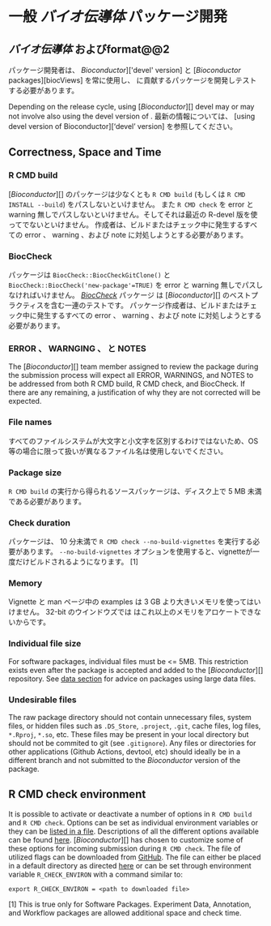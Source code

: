# 一般 *バイオ伝導体* パッケージ開発

## *バイオ伝導体* およびformat@@2 <i class="fab fa-r-project"></i>

パッケージ開発者は、 *Bioconductor*\]\['devel' version\] と \[*Bioconductor* packages\]\[biocViews\] を常に使用し、 に貢献するパッケージを開発しテストする必要があります。

Depending on the <i class="fab fa-r-project"></i> release cycle, using \[*Bioconductor*\]\[\] devel may or may not involve also using the devel version of <i class="fab fa-r-project"></i>. 最新の情報については、 \[using devel version of Bioconductor\]\[‘devel’ version\] を参照してください。

## Correctness, Space and Time

### R CMD build

\[*Bioconductor*\]\[\] のパッケージは少なくとも `R CMD build`  (もしくは `R CMD INSTALL --build`) をパスしないといけません。 また `R CMD check` を error と warning 無しでパスしないといけません。そしてそれは最近の R-devel 版を使ってでないといけません。 作成者は、ビルドまたはチェック中に発生するすべての error 、 warning 、および note に対処しようとする必要があります。

### BiocCheck

パッケージは `BiocCheck::BiocCheckGitClone()` と `BiocCheck::BiocCheck('new-package'=TRUE)` を error と warning 無しでパスしなければいけません。 *[BiocCheck](https://bioconductor.org/packages/3.15/BiocCheck)* パッケージ は \[*Bioconductor*\]\[\] のベストプラクティスを含む一連のテストです。 パッケージ作成者は、ビルドまたはチェック中に発生するすべての error 、 warning 、および note に対処しようとする必要があります。

### ERROR 、 WARNGING 、 と NOTES

The \[*Bioconductor*\]\[\] team member assigned to review the package during the submission process will expect all ERROR, WARNINGS, and NOTES to be addressed from both R CMD build, R CMD check, and BiocCheck. If there are any remaining, a justification of why they are not corrected will be expected.

### File names

すべてのファイルシステムが大文字と小文字を区別するわけではないため、OS 等の場合に限って扱いが異なるファイル名は使用しないでください。

### Package size

`R CMD build` の実行から得られるソースパッケージは、ディスク上で 5 MB 未満である必要があります。

### Check duration

パッケージは、 10 分未満で `R CMD check --no-build-vignettes` を実行する必要があります。 `--no-build-vignettes` オプションを使用すると、vignetteが一度だけビルドされるようになります。 [1]

### Memory

Vignette と man ページ中の examples は 3 GB より大きいメモリを使ってはいけません。 32-bit のウインドウズでは <i class="fab fa-r-project"></i> はこれ以上のメモリをアロケートできないからです。

### Individual file size

For software packages, individual files must be &lt;= 5MB. This restriction exists even after the package is accepted and added to the \[*Bioconductor*\]\[\] repository. See [data section](#data) for advice on packages using large data files.

### Undesirable files

The raw package directory should not contain unnecessary files, system files, or hidden files such as `.DS_Store`, `.project`, `.git`, cache files, log files, `*.Rproj`, `*.so`, etc. These files may be present in your local directory but should not be commited to git (see <span
id="gitignore">`.gitignore`</span>). Any files or directories for other applications (Github Actions, devtool, etc) should ideally be in a different branch and not submitted to the *Bioconductor* version of the package.

## R CMD check environment

It is possible to activate or deactivate a number of options in `R CMD build` and `R CMD check`. Options can be set as individual environment variables or they can be [listed in a file](https://cran.r-project.org/doc/manuals/r-release/R-exts.html#Checking-and-building-packages). Descriptions of all the different options available can be found [here](https://cran.r-project.org/doc/manuals/r-devel/R-ints.html#Tools). \[*Bioconductor*\]\[\] has chosen to customize some of these options for incoming submission during `R CMD check`. The file of utilized flags can be downloaded from [<i class="fab fa-github"></i>
GitHub](https://github.com/Bioconductor/packagebuilder/blob/master/check.Renviron). The file can either be placed in a default directory as directed [here](https://cran.r-project.org/doc/manuals/r-release/R-exts.html#Checking-and-building-packages) or can be set through environment variable `R_CHECK_ENVIRON` with a command similar to:

    export R_CHECK_ENVIRON = <path to downloaded file>

[1] This is true only for Software Packages. Experiment Data, Annotation, and Workflow packages are allowed additional space and check time.
